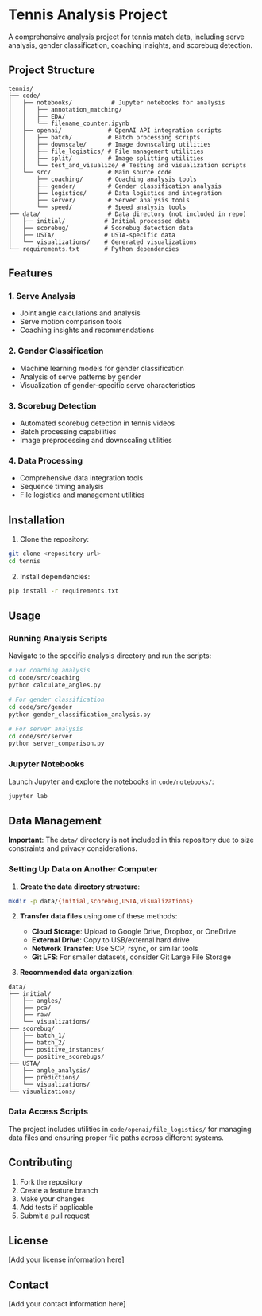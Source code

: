 # Tennis Analysis Project

A comprehensive analysis project for tennis match data, including serve analysis, gender classification, coaching insights, and scorebug detection.

## Project Structure

```
tennis/
├── code/
│   ├── notebooks/           # Jupyter notebooks for analysis
│   │   ├── annotation_matching/
│   │   ├── EDA/
│   │   └── filename_counter.ipynb
│   ├── openai/             # OpenAI API integration scripts
│   │   ├── batch/          # Batch processing scripts
│   │   ├── downscale/      # Image downscaling utilities
│   │   ├── file_logistics/ # File management utilities
│   │   ├── split/          # Image splitting utilities
│   │   └── test_and_visualize/ # Testing and visualization scripts
│   └── src/                # Main source code
│       ├── coaching/       # Coaching analysis tools
│       ├── gender/         # Gender classification analysis
│       ├── logistics/      # Data logistics and integration
│       ├── server/         # Server analysis tools
│       └── speed/          # Speed analysis tools
├── data/                   # Data directory (not included in repo)
│   ├── initial/           # Initial processed data
│   ├── scorebug/          # Scorebug detection data
│   ├── USTA/              # USTA-specific data
│   └── visualizations/    # Generated visualizations
└── requirements.txt       # Python dependencies
```

## Features

### 1. Serve Analysis
- Joint angle calculations and analysis
- Serve motion comparison tools
- Coaching insights and recommendations

### 2. Gender Classification
- Machine learning models for gender classification
- Analysis of serve patterns by gender
- Visualization of gender-specific serve characteristics

### 3. Scorebug Detection
- Automated scorebug detection in tennis videos
- Batch processing capabilities
- Image preprocessing and downscaling utilities

### 4. Data Processing
- Comprehensive data integration tools
- Sequence timing analysis
- File logistics and management utilities

## Installation

1. Clone the repository:
```bash
git clone <repository-url>
cd tennis
```

2. Install dependencies:
```bash
pip install -r requirements.txt
```

## Usage

### Running Analysis Scripts

Navigate to the specific analysis directory and run the scripts:

```bash
# For coaching analysis
cd code/src/coaching
python calculate_angles.py

# For gender classification
cd code/src/gender
python gender_classification_analysis.py

# For server analysis
cd code/src/server
python server_comparison.py
```

### Jupyter Notebooks

Launch Jupyter and explore the notebooks in `code/notebooks/`:

```bash
jupyter lab
```

## Data Management

**Important**: The `data/` directory is not included in this repository due to size constraints and privacy considerations.

### Setting Up Data on Another Computer

1. **Create the data directory structure**:
```bash
mkdir -p data/{initial,scorebug,USTA,visualizations}
```

2. **Transfer data files** using one of these methods:
   - **Cloud Storage**: Upload to Google Drive, Dropbox, or OneDrive
   - **External Drive**: Copy to USB/external hard drive
   - **Network Transfer**: Use SCP, rsync, or similar tools
   - **Git LFS**: For smaller datasets, consider Git Large File Storage

3. **Recommended data organization**:
```
data/
├── initial/
│   ├── angles/
│   ├── pca/
│   ├── raw/
│   └── visualizations/
├── scorebug/
│   ├── batch_1/
│   ├── batch_2/
│   ├── positive_instances/
│   └── positive_scorebugs/
├── USTA/
│   ├── angle_analysis/
│   ├── predictions/
│   └── visualizations/
└── visualizations/
```

### Data Access Scripts

The project includes utilities in `code/openai/file_logistics/` for managing data files and ensuring proper file paths across different systems.

## Contributing

1. Fork the repository
2. Create a feature branch
3. Make your changes
4. Add tests if applicable
5. Submit a pull request

## License

[Add your license information here]

## Contact

[Add your contact information here] 